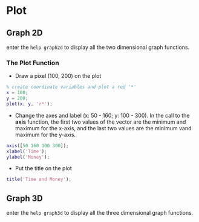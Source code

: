 # Plot

## Graph 2D

enter the `help graph2d` to display all the two dimensional graph functions.

### The Plot Function

* Draw a pixel (100, 200) on the plot

```MATLAB
% create coordinate variables and plot a red '*'
x = 100;
y = 200;
plot(x, y, 'r*');
```

* Change the axes and label (x: 50 - 160; y: 100 - 300). In the call to the **axis** function, the first two values of the vector are the minimum and maximum for the x-axis, and the last two values are the minimum vand maximum for the y-axis.

```MATLAB
axis([50 160 100 300]);
xlabel('Time');
ylabel('Money');
```

* Put the title on the plot

```MATLAB
title('Time and Money');
```

## Graph 3D

enter the `help graph3d` to display all the three dimensional graph functions.